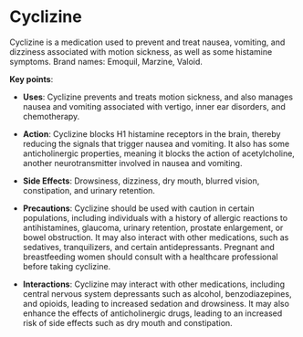 [//]: # (
source: gpt-3 + jph editing
brands: Emoquil, Marzine, Valoid
tags: antinauseas
)

# Cyclizine

Cyclizine is a medication used to prevent and treat nausea, vomiting, and dizziness associated with motion sickness, as well as some histamine symptoms. Brand names: Emoquil, Marzine, Valoid.

**Key points**:

* **Uses**: Cyclizine prevents and treats motion sickness, and also manages nausea and vomiting associated with vertigo, inner ear disorders, and chemotherapy.

* **Action**: Cyclizine blocks H1 histamine receptors in the brain, thereby reducing the signals that trigger nausea and vomiting. It also has some anticholinergic properties, meaning it blocks the action of acetylcholine, another neurotransmitter involved in nausea and vomiting.

* **Side Effects**: Drowsiness, dizziness, dry mouth, blurred vision, constipation, and urinary retention.

* **Precautions**: Cyclizine should be used with caution in certain populations, including individuals with a history of allergic reactions to antihistamines, glaucoma, urinary retention, prostate enlargement, or bowel obstruction. It may also interact with other medications, such as sedatives, tranquilizers, and certain antidepressants. Pregnant and breastfeeding women should consult with a healthcare professional before taking cyclizine.

* **Interactions**: Cyclizine may interact with other medications, including central nervous system depressants such as alcohol, benzodiazepines, and opioids, leading to increased sedation and drowsiness. It may also enhance the effects of anticholinergic drugs, leading to an increased risk of side effects such as dry mouth and constipation.
